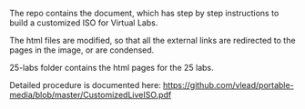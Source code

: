 The repo contains the document, which has step by step instructions to build a customized ISO for Virtual Labs.

The html files are modified, so that all the external links are redirected to the pages in the image, 
or are condensed.

25-labs folder contains the html pages for the 25 labs.

Detailed procedure is documented here: https://github.com/vlead/portable-media/blob/master/CustomizedLiveISO.pdf
